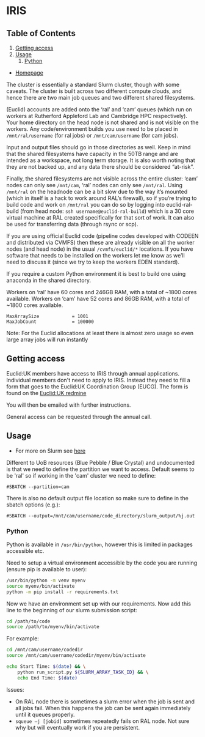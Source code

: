 # IRIS

<!--BEGIN TOC-->

## Table of Contents

1. [Getting access](#getting-access)
2. [Usage](#usage)
   1. [Python](#python)

<!--END TOC-->

- [Homepage](https://www.iris.ac.uk/)

The cluster is essentially a standard Slurm cluster, though with some caveats. The cluster is built across two different compute clouds, and hence there are two main job queues and two different shared filesystems.

(Euclid) accounts are added onto the ‘ral’ and ‘cam’ queues (which run on workers at Rutherford Appleford Lab and Cambridge HPC respectively). Your home directory on the head node is not shared and is not visible on the workers.
Any code/environment builds you use need to be placed in `/mnt/ral/username` (for ral jobs) or `/mnt/cam/username` (for cam jobs).

Input and output files should go in those directories as well. Keep in mind that the shared filesystems have capacity in the 50TB range and are intended as a workspace, not long term storage. It is also worth noting that they are not backed up, and any data there should be considered “at-risk”.

Finally, the shared filesystems are not visible across the entire cluster: ‘cam’ nodes can only see `/mnt/cam`, ‘ral’ nodes can only see `/mnt/ral`. Using `/mnt/ral` on the headnode can be a bit slow due to the way it’s mounted (which in itself is a hack to work around RAL’s firewall), so if you’re trying to build code and work on `/mnt/ral` you can do so by logging into euclid-ral-build (from head node: `ssh username@euclid-ral-build`) which is a 30 core virtual machine at RAL created specifically for that sort of work. It can also be used for transferring data (through rsync or scp).

If you are using official Euclid code (pipeline codes developed with CODEEN and distributed via CVMFS) then these are already visible on all the worker nodes (and head node) in the usual `/cvmfs/euclid/*` locations. If you have software that needs to be installed on the workers let me know as we’ll need to discuss it (since we try to keep the workers EDEN standard).

If you require a custom Python environment it is best to build one using anaconda in the shared directory.

Workers on ‘ral’ have 60 cores and 246GB RAM, with a total of ~1800 cores available. Workers on ‘cam’ have 52 cores and 86GB RAM, with a total of ~1800 cores available.

```
MaxArraySize            = 1001
MaxJobCount             = 100000
```

Note: For the Euclid allocations at least there is almost zero usage so even large array jobs will run instantly

## Getting access <a id="toc-tag-mdtoc" name="getting-access"></a>

Euclid:UK members have access to IRIS through annual applications. Individual members don't need to apply to IRIS. Instead they need to fill a form that goes to the Euclid:UK Coordination Group (EUCG). The form is found on the [Euclid:UK redmine](https://euclid.roe.ac.uk/projects/euclid-uk/wiki)

You will then be emailed with further instructions.

General access can be requested through the annual call.

## Usage <a id="toc-tag-mdtoc" name="usage"></a>

- For more on Slurm see [here](../general/slurm.md)

Different to UoB resources (Blue Pebble / Blue Crystal) and undocumented is that we need to define the partition we want to access. Default seems to be 'ral' so if working in the 'cam' cluster we need to define:

```
#SBATCH --partition=cam
```

There is also no default output file location so make sure to define in the sbatch options (e.g.):

```
#SBATCH --output=/mnt/cam/username/code_directory/slurm_output/%j.out
```

### Python <a id="toc-tag-mdtoc" name="python"></a>

Python is available in `/usr/bin/python`, however this is limited in packages accessible etc.

Need to setup a virtual environment accessible by the code you are running (ensure pip is available to user):

```bash
/usr/bin/python -m venv myenv
source myenv/bin/activate
python -m pip install -r requirements.txt
```

Now we have an environment set up with our requirements. Now add this line to the beginning of our slurm submission script:

```bash
cd /path/to/code
source /path/to/myenv/bin/activate
```

For example:

```bash
cd /mnt/cam/username/codedir
source /mnt/cam/username/codedir/myenv/bin/activate

echo Start Time: $(date) && \
    python run_script.py ${SLURM_ARRAY_TASK_ID} && \
    echo End Time: $(date)
```

Issues:

- On RAL node there is sometimes a slurm error when the job is sent and all jobs fail. When this happens the job can be sent again immediately until it queues properly.
- `squeue –j [jobid]` sometimes repeatedly fails on RAL node. Not sure why but will eventually work if you are persistent.
